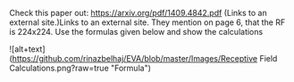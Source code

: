 Check this paper out: https://arxiv.org/pdf/1409.4842.pdf (Links to an external site.)Links to an external site. They mention on page 6, that the RF is 224x224. Use the formulas given below and show the calculations 

![alt+text](https://github.com/rinazbelhaj/EVA/blob/master/Images/Receptive Field Calculations.png?raw=true "Formula")


